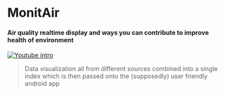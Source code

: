 # MonitAir
#### Air quality realtime display and ways you can contribute to improve health of environment

[![Youtube intro](https://img.youtube.com/vi/QqS_PfHknYc/0.jpg)](https://www.youtube.com/watch?v=QqS_PfHknYc)

> Data visualization all from different sources combined into a single index which is then passed onto the (supposedly) user friendly android app
